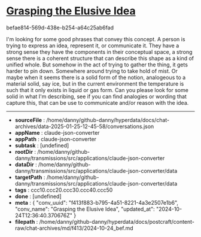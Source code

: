 # [Grasping the Elusive Idea](https://claude.ai/chat/f413f883-b795-4a51-8221-4a3e2507e1b6)

befae814-569d-438e-b254-a64c25ab6fad

I'm looking for some good phrases that convey this concept. A person is trying to express an idea, represent it, or communicate it. They have a strong sense they have the components in their conceptual space, a strong sense there is a coherent structure that can describe this shape as a kind of unified whole. But somehow in the act of trying to gather the thing, it gets harder to pin down. Somewhere around trying to take hold of mist. Or maybe when it seems there is a solid form of the notion, analogeous to a material solid, say ice, but in the current environment the temperature is such that it only exists in liquid or gas form. Can you please look for some solid in what I'm describing, see if you can find analogies or wording that capture this, that can be use to communicate and/or reason with the idea.

---

* **sourceFile** : /home/danny/github-danny/hyperdata/docs/chat-archives/data-2025-01-25-12-45-58/conversations.json
* **appName** : claude-json-converter
* **appPath** : claude-json-converter
* **subtask** : [undefined]
* **rootDir** : /home/danny/github-danny/transmissions/src/applications/claude-json-converter
* **dataDir** : /home/danny/github-danny/transmissions/src/applications/claude-json-converter/data
* **targetPath** : /home/danny/github-danny/transmissions/src/applications/claude-json-converter/data
* **tags** : ccc10.ccc20.ccc30.ccc40.ccc50
* **done** : [undefined]
* **meta** : {
  "conv_uuid": "f413f883-b795-4a51-8221-4a3e2507e1b6",
  "conv_name": "Grasping the Elusive Idea",
  "updated_at": "2024-10-24T12:36:40.370676Z"
}
* **filepath** : /home/danny/github-danny/hyperdata/docs/postcraft/content-raw/chat-archives/md/f413/2024-10-24_bef.md